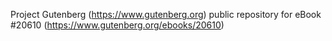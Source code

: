Project Gutenberg (https://www.gutenberg.org) public repository for eBook #20610 (https://www.gutenberg.org/ebooks/20610)
